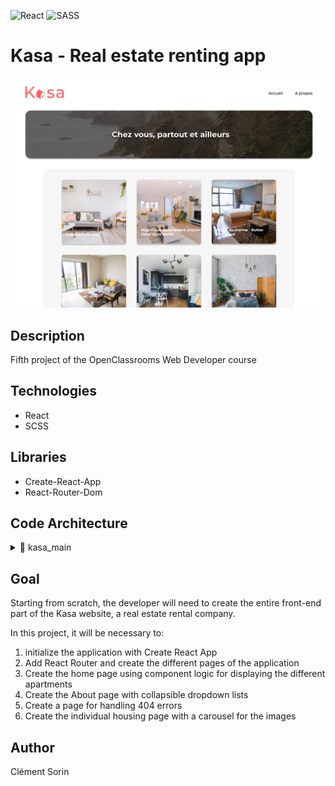 ![React](https://img.shields.io/badge/react-%2320232a.svg?style=for-the-badge&logo=react&logoColor=%2361DAFB) ![SASS](https://img.shields.io/badge/SASS-hotpink.svg?style=for-the-badge&logo=SASS&logoColor=white)

# Kasa - Real estate renting app

<img src="./src/assets/kasa_screenshot.png" alt="kasa homepage screenshot" width="800" />

## Description

Fifth project of the OpenClassrooms Web Developer course

## Technologies

-   React
-   SCSS

## Libraries

-   Create-React-App
-   React-Router-Dom

## Code Architecture

<details>
    <summary>📂 kasa_main</summary>
    <details>
        <summary>public</summary>
        - index.html</br>
        - robots.txt
    </details>
    <details>
        <summary>📂 src</summary>
        <details>
            <summary>📂 app</summary>
            <details>
                <summary>components</summary>
                - Banner.jsx</br>
                - Card.jsx</br>
                - Collapse.jsx</br>
                - Footer.jsx</br>
                - Header.jsx</br>
                - Host.jsx</br>
                - Rating.jsx</br>
                - Slideshow.jsx</br>
                - Tag.jsx
            </details>
            <details>
                <summary>📂 layout</summary>
                - Default.jsx
            </details>
            <details>
                <summary>📂 pages</summary>
                - About.jsx</br>
                - Accomodation.jsx</br>
                - Error404.jsx</br>
                - Home.jsx
            </details>
            - Routes.jsx : page router
        </details>
        <details>
            <summary>📂 assets</summary>
            - arrow_back_ios-24px 2.png</br>
            - coast-background.webp</br>
            - lake_mountain.webp</br>
            - logo-orange.png</br>
            - logo-white.png
        </details>
        <details>
            <summary>📂 css</summary>
            - style.css</br>
            - style.css.map
        </details>
        <details>
            <summary>📂 datas</summary>
            - about-content.json</br>
            - accomodation.json
        </details>
        <details>
            <summary>📂 sass</summary>
            <details>
                <summary>📂 base</summary>
                - _base.scss</br>
                - _variables.scss
            </details>
            <details>
                <summary>📂 components</summary>
                - Banner.scss</br>
                - Card.scss</br>
                - Collapse.scss</br>
                - Footer.scss</br>
                - Header.scss</br>
                - Host.scss</br>
                - Rating.scss</br>
                - Slideshow.scss</br>
                - Tag.scss
            </details>
            <details>
                <summary>📂 layout</summary>
                - Default.scss
            </details>
            <details>
                <summary>📂 pages</summary>
                - About.scss</br>
                - Accomodation.scss</br>
                - Error404.scss</br>
                - Home.scss
            </details>
            - main.scss
        </details>
        - index.jsx : main root file
    </details>
    - package.json</br>
    - package-lock.json</br>
    - gitignore
</details>

## Goal

Starting from scratch, the developer will need to create the entire front-end part of the Kasa website, a real estate rental company.

In this project, it will be necessary to:

1. initialize the application with Create React App
2. Add React Router and create the different pages of the application
3. Create the home page using component logic for displaying the different apartments
4. Create the About page with collapsible dropdown lists
5. Create a page for handling 404 errors
6. Create the individual housing page with a carousel for the images

## Author

Clément Sorin
